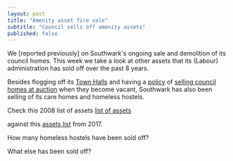 ```yaml
---
layout: post
title: "Amenity asset fire sale"
subtitle: "Council sells off amenity assets"
published: false
---
```

We [reported previously] on Southwark's ongoing sale and demolition of its council homes. This week we take a look at other assets that its (Labour) administration has sold off over the past 8 years. 

Besides flogging off its [Town Halls](http://35percent.org/southwark-town-halls/) and having a [policy](http://moderngov.southwark.gov.uk/documents/s19458/Report%20Review%20of%20Void%20Disposal%20Strategy.pdf) of [selling council homes at auction](http://35percent.org/img/sold_by_southwark.pdf) when they become vacant, Southwark has also been selling of its care homes and homeless hostels.


Check this 2008 list of assets
[list of assets](/img/item9assetslist.pdf)

against this [assets list](/img/assetslist.xls) from 2017.

How many homeless hostels have been sold off?

What else has been sold off?

